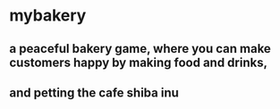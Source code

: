 # mybakery
## a peaceful bakery game, where you can make customers happy by making food and drinks,
## and petting the cafe shiba inu